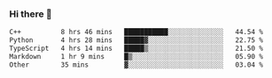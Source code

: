 ### Hi there 🌱
<!--START_SECTION:waka-->

```txt
C++          8 hrs 46 mins   ███████████░░░░░░░░░░░░░░   44.54 %
Python       4 hrs 28 mins   █████▓░░░░░░░░░░░░░░░░░░░   22.75 %
TypeScript   4 hrs 14 mins   █████▒░░░░░░░░░░░░░░░░░░░   21.50 %
Markdown     1 hr 9 mins     █▒░░░░░░░░░░░░░░░░░░░░░░░   05.90 %
Other        35 mins         ▓░░░░░░░░░░░░░░░░░░░░░░░░   03.04 %
```

<!--END_SECTION:waka-->
<!--
**Dieg0raf/Dieg0raf** is a ✨ _special_ ✨ repository because its `README.md` (this file) appears on your GitHub profile.

Here are some ideas to get you started:

- 🔭 I’m currently working on ...
- 🌱 I’m currently learning ...
- 👯 I’m looking to collaborate on ...
- 🤔 I’m looking for help with ...
- 💬 Ask me about ...
- 📫 How to reach me: ...
- 😄 Pronouns: ...
- ⚡ Fun fact: ...
-->
